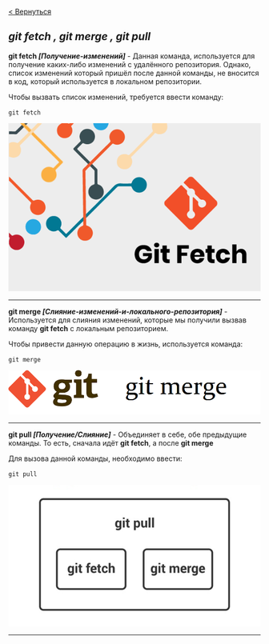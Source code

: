 [< Вернуться](/readme.md)

## ***git fetch , git merge , git pull***

**git fetch *[Получение-изменений]*** - Данная команда, используется для получение каких-либо изменений с удалённого репозитория. Однако, список изменений который пришёл после данной команды, не вносится в код, который используется в локальном репозитории.

Чтобы вызвать список изменений, требуется ввести команду:

```bash-
git fetch
```

![git fetch](/assets/git-fetch.png)

---

**git merge *[Слияние-изменений-и-локального-репозитория]*** - Используется для слияния изменений, которые мы получили вызвав команду **git fetch** с локальным репозиторием.

Чтобы привести данную операцию в жизнь, используется команда:

```bash-
git merge
```

![git merge](/assets/git-merge.png)

---

**git pull *[Получение/Слияние]*** - Объединяет в себе, обе предыдущие команды. То есть, сначала идёт **git fetch**, а после **git merge**

Для вызова данной команды, необходимо ввести: 

```bash-
git pull
```

![git pull](/assets/git-pull.png)

---